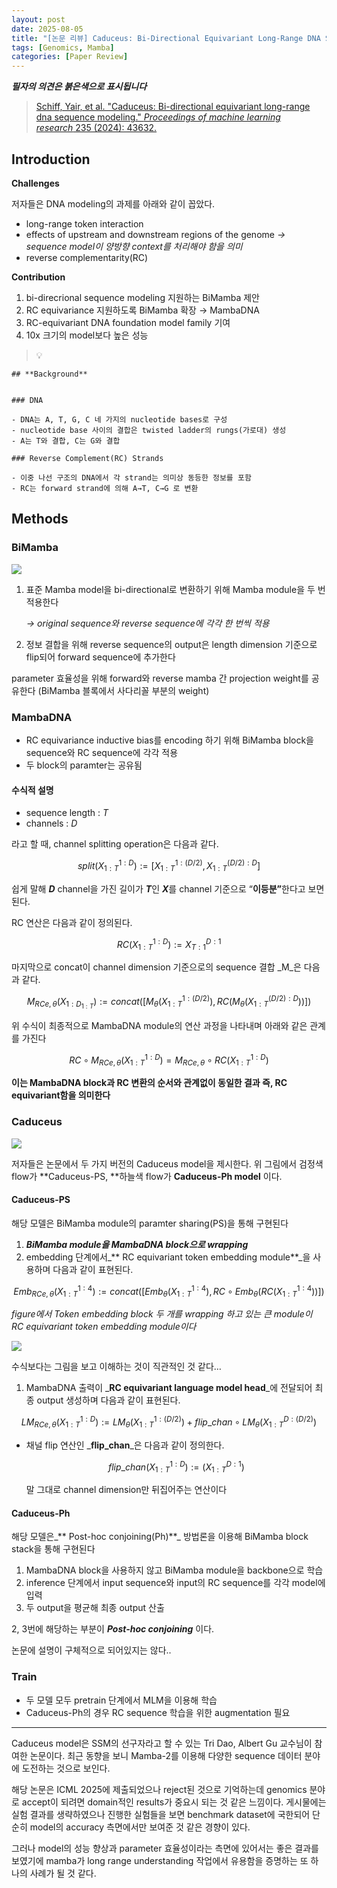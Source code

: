 ```yaml
---
layout: post
date: 2025-08-05
title: "[논문 리뷰] Caduceus: Bi-Directional Equivariant Long-Range DNA Sequence Modeling"
tags: [Genomics, Mamba]
categories: [Paper Review]
---
```


<span class="notion-red">_**필자의 의견은 붉은색으로 표시됩니다**_</span>


> [Schiff, Yair, et al. "Caduceus: Bi-directional equivariant long-range dna sequence modeling." ](https://pmc.ncbi.nlm.nih.gov/articles/PMC12189541/)[_Proceedings of machine learning research_](https://pmc.ncbi.nlm.nih.gov/articles/PMC12189541/)[ 235 (2024): 43632.](https://pmc.ncbi.nlm.nih.gov/articles/PMC12189541/)



## Introduction


**Challenges**


저자들은 DNA modeling의 과제를 아래와 같이 꼽았다.

- long-range token interaction
- effects of upstream and downstream regions of the genome 
_→ sequence model이 양방향 context를 처리해야 함을 의미_
- reverse complementarity(RC)

**Contribution**

1. bi-direcrional sequence modeling 지원하는 BiMamba 제안
1. RC equivariance 지원하도록 BiMamba 확장 → MambaDNA
1. RC-equivariant DNA foundation model family 기여
1. 10x 크기의 model보다 높은 성능

> 💡 


	## **Background**


	### DNA

	- DNA는 A, T, G, C 네 가지의 nucleotide bases로 구성
	- nucleotide base 사이의 결합은 twisted ladder의 rungs(가로대) 생성
	- A는 T와 결합, C는 G와 결합

	### Reverse Complement(RC) Strands

	- 이중 나선 구조의 DNA에서 각 strand는 의미상 동등한 정보를 포함
	- RC는 forward strand에 의해 A→T, C→G 로 변환


## Methods



### BiMamba


![](https://prod-files-secure.s3.us-west-2.amazonaws.com/542b861c-36a8-4051-84e5-8804b6728dba/2c247d59-7815-4980-99f0-8f0d21f445a7/image.png?X-Amz-Algorithm=AWS4-HMAC-SHA256&X-Amz-Content-Sha256=UNSIGNED-PAYLOAD&X-Amz-Credential=ASIAZI2LB466WPIQYVMT%2F20250825%2Fus-west-2%2Fs3%2Faws4_request&X-Amz-Date=20250825T200109Z&X-Amz-Expires=3600&X-Amz-Security-Token=IQoJb3JpZ2luX2VjEAwaCXVzLXdlc3QtMiJGMEQCIGGOaRjm%2BPq93f4wiq9Ss5r6x2fLL1vfUhG2K4ehLuqKAiAa4SBdeYD5QI777o7P714mkLvZQuFYo5SFfi7P2fiJEyr%2FAwhlEAAaDDYzNzQyMzE4MzgwNSIMdIoryHlA9ljt1sRoKtwDJQ%2BSiPRQRK0%2BTSYr9BmSzxIME4XKAANGfl6zMtIQCbwZivdQ2fXf2sEAjzw1Khd61U5Iok9oRSwWfd%2F28jlwpRyQOYvf8wigAa0wkoka4N8M2%2Fj%2BoQc3HTKR0C9CMVyXXlJX2aaxPqmfRb%2FvrgdhXkYP33viEMASDL5fJO1yKzCvyNoEImGBzh0Mg4P3CtbQVr0wPhQaE0vjH5zF8NkKlgI4ZIUX9Go%2B1Iwj8Jp2cXPjj7XAI6V%2Fw%2Bt%2BlBWTHpFRpGJ7pKc3TcH6707XqPwRSpUvuWSAVPRtSa120cwmVKSNMC9YgenlN0SLthGv9uQuh%2FCxDUo%2FkayoJDSIcJ3LdWrI5tu503ADz3nwUCbOHn0riBCztmjn52lQacgho61eWcFUGxa%2BMPLLPI9hM9gLVFqGZCPAF9HiHCxpytFDT%2BVXT82bGVqrGJgxvPkcLRwX2azME9Ix45xvC%2BcwxjgEtDRfzmBAEUZEghuJupzOcCxgBHmi61eDvhSFhUqGjyxAqhUnoc8iVwdrK5FLWvEKAElWRPKeJ7qT7icdnTGx%2BPrMUNGoFknyea1D5RP0U7D6ln1b9kszaq%2BzBES6zRH4R1uRoQKtR3h6bTpHRZjMpJWQyJ4zHdJEL9V7SzYw8PSyxQY6pgFkiWuDbsIh8CWcLJjyXfn3THoaHkFjQIp4bGwWQQzTXQE4Z4a4nvixLKdpm9Ng2Bzht1w9g9ca3YVf9K%2F1fffwLCQ9usSJc2AAVKkx4uK1gdRNv0v4SSt87k3%2B2EVIG3v8xADsVz66UUjM5CTXrRGjKNS4G103twfb884P%2BJdEdwHjKTQTMlfkzoXs8oLhEO2OEWY3GUxFRN1CX%2B80tH1rah9W2Rpt&X-Amz-Signature=0ea545582271e66063a8205422ae1bf9a63ac8a9648d7053df0ecbb27bda5907&X-Amz-SignedHeaders=host&x-amz-checksum-mode=ENABLED&x-id=GetObject)

1. 표준 Mamba model을 bi-directional로 변환하기 위해 Mamba module을 두 번 적용한다

	_→ original sequence와 reverse sequence에 각각 한 번씩 적용_

1. 정보 결합을 위해 reverse sequence의 output은 length dimension 기준으로 flip되어 forward sequence에 추가한다

parameter 효율성을 위해 forward와 reverse mamba 간 projection weight를 공유한다 (BiMamba 블록에서 사다리꼴 부분의 weight)



### MambaDNA

- RC equivariance inductive bias를 encoding 하기 위해 BiMamba block을 sequence와 RC sequence에 각각 적용
- 두 block의 paramter는 공유됨


#### 수식적 설명

- sequence length : _T_
- channels : _D_

라고 할 때,  channel splitting operation은 다음과 같다.


$$
split(X^{1:D}_{1:T}):=[X^{1:(D/2)}_{1:T},X^{(D/2):D}_{1:T}]
$$


<span class="notion-red">쉽게 말해 </span><span class="notion-red">_**D**_</span><span class="notion-red"> channel을 가진 길이가 </span><span class="notion-red">_**T**_</span><span class="notion-red">인 </span><span class="notion-red">_**X**_</span><span class="notion-red">를 channel 기준으로 “</span><span class="notion-red">**이등분”**</span><span class="notion-red">한다고 보면 된다.</span>


RC 연산은 다음과 같이 정의된다.


$$
RC(X^{1:D}_{1:T}):=X^{D:1}_{T:1}
$$


마지막으로 concat이 channel dimension 기준으로의 sequence 결합 _M_은 다음과 같다.


$$
M_{RCe,\theta}(X_{1:D_{1:T}}):=concat([M_{\theta}(X^{1:(D/2)}_{1:T}),RC(M_{\theta}(X^{(D/2):D}_{1:T}))])
$$


위 수식이 최종적으로 MambaDNA module의 연산 과정을 나타내며 아래와 같은 관계를 가진다


$$
RC\circ M_{RCe,\theta}(X^{1:D}_{1:T}) = M_{RCe,\theta} \circ RC(X^{1:D}_{1:T})
$$


**이는 MambaDNA block과 RC 변환의 순서와 관계없이 동일한 결과 즉, RC equivariant함을 의미한다**



### Caduceus


![](https://prod-files-secure.s3.us-west-2.amazonaws.com/542b861c-36a8-4051-84e5-8804b6728dba/f94a60d7-8145-473b-aef9-7c68d3ec604a/image.png?X-Amz-Algorithm=AWS4-HMAC-SHA256&X-Amz-Content-Sha256=UNSIGNED-PAYLOAD&X-Amz-Credential=ASIAZI2LB466WPIQYVMT%2F20250825%2Fus-west-2%2Fs3%2Faws4_request&X-Amz-Date=20250825T200109Z&X-Amz-Expires=3600&X-Amz-Security-Token=IQoJb3JpZ2luX2VjEAwaCXVzLXdlc3QtMiJGMEQCIGGOaRjm%2BPq93f4wiq9Ss5r6x2fLL1vfUhG2K4ehLuqKAiAa4SBdeYD5QI777o7P714mkLvZQuFYo5SFfi7P2fiJEyr%2FAwhlEAAaDDYzNzQyMzE4MzgwNSIMdIoryHlA9ljt1sRoKtwDJQ%2BSiPRQRK0%2BTSYr9BmSzxIME4XKAANGfl6zMtIQCbwZivdQ2fXf2sEAjzw1Khd61U5Iok9oRSwWfd%2F28jlwpRyQOYvf8wigAa0wkoka4N8M2%2Fj%2BoQc3HTKR0C9CMVyXXlJX2aaxPqmfRb%2FvrgdhXkYP33viEMASDL5fJO1yKzCvyNoEImGBzh0Mg4P3CtbQVr0wPhQaE0vjH5zF8NkKlgI4ZIUX9Go%2B1Iwj8Jp2cXPjj7XAI6V%2Fw%2Bt%2BlBWTHpFRpGJ7pKc3TcH6707XqPwRSpUvuWSAVPRtSa120cwmVKSNMC9YgenlN0SLthGv9uQuh%2FCxDUo%2FkayoJDSIcJ3LdWrI5tu503ADz3nwUCbOHn0riBCztmjn52lQacgho61eWcFUGxa%2BMPLLPI9hM9gLVFqGZCPAF9HiHCxpytFDT%2BVXT82bGVqrGJgxvPkcLRwX2azME9Ix45xvC%2BcwxjgEtDRfzmBAEUZEghuJupzOcCxgBHmi61eDvhSFhUqGjyxAqhUnoc8iVwdrK5FLWvEKAElWRPKeJ7qT7icdnTGx%2BPrMUNGoFknyea1D5RP0U7D6ln1b9kszaq%2BzBES6zRH4R1uRoQKtR3h6bTpHRZjMpJWQyJ4zHdJEL9V7SzYw8PSyxQY6pgFkiWuDbsIh8CWcLJjyXfn3THoaHkFjQIp4bGwWQQzTXQE4Z4a4nvixLKdpm9Ng2Bzht1w9g9ca3YVf9K%2F1fffwLCQ9usSJc2AAVKkx4uK1gdRNv0v4SSt87k3%2B2EVIG3v8xADsVz66UUjM5CTXrRGjKNS4G103twfb884P%2BJdEdwHjKTQTMlfkzoXs8oLhEO2OEWY3GUxFRN1CX%2B80tH1rah9W2Rpt&X-Amz-Signature=89450d9eb1e27c4de7df34044cf0d1b7b1bdbce2ccc23566436c410476c365d1&X-Amz-SignedHeaders=host&x-amz-checksum-mode=ENABLED&x-id=GetObject)


저자들은 논문에서 두 가지 버전의 Caduceus model을 제시한다. 위 그림에서 검정색 flow가 **Caduceus-PS, **하늘색 flow가 **Caduceus-Ph model** 이다.



#### Caduceus-PS


해당 모델은 BiMamba module의 paramter sharing(PS)을 통해 구현된다

1. _**BiMamba module을 MambaDNA block으로 wrapping**_
1. embedding 단계에서_** RC equivariant token embedding module**_을 사용하며 다음과 같이 표현된다.

$$
Emb_{RCe,\theta}(X^{1:4}_{1:T}):=concat([Emb_{\theta}(X^{1:4}_{1:T}),RC \circ Emb_{\theta}(RC(X^{1:4}_{1:T}))])
$$


_figure에서 Token embedding block 두 개를 wrapping 하고 있는 큰 module이 RC equivariant token embedding module이다_


![](https://prod-files-secure.s3.us-west-2.amazonaws.com/542b861c-36a8-4051-84e5-8804b6728dba/b175e4da-71eb-4e91-8c23-a06dabe673c9/image.png?X-Amz-Algorithm=AWS4-HMAC-SHA256&X-Amz-Content-Sha256=UNSIGNED-PAYLOAD&X-Amz-Credential=ASIAZI2LB466WPIQYVMT%2F20250825%2Fus-west-2%2Fs3%2Faws4_request&X-Amz-Date=20250825T200110Z&X-Amz-Expires=3600&X-Amz-Security-Token=IQoJb3JpZ2luX2VjEAwaCXVzLXdlc3QtMiJGMEQCIGGOaRjm%2BPq93f4wiq9Ss5r6x2fLL1vfUhG2K4ehLuqKAiAa4SBdeYD5QI777o7P714mkLvZQuFYo5SFfi7P2fiJEyr%2FAwhlEAAaDDYzNzQyMzE4MzgwNSIMdIoryHlA9ljt1sRoKtwDJQ%2BSiPRQRK0%2BTSYr9BmSzxIME4XKAANGfl6zMtIQCbwZivdQ2fXf2sEAjzw1Khd61U5Iok9oRSwWfd%2F28jlwpRyQOYvf8wigAa0wkoka4N8M2%2Fj%2BoQc3HTKR0C9CMVyXXlJX2aaxPqmfRb%2FvrgdhXkYP33viEMASDL5fJO1yKzCvyNoEImGBzh0Mg4P3CtbQVr0wPhQaE0vjH5zF8NkKlgI4ZIUX9Go%2B1Iwj8Jp2cXPjj7XAI6V%2Fw%2Bt%2BlBWTHpFRpGJ7pKc3TcH6707XqPwRSpUvuWSAVPRtSa120cwmVKSNMC9YgenlN0SLthGv9uQuh%2FCxDUo%2FkayoJDSIcJ3LdWrI5tu503ADz3nwUCbOHn0riBCztmjn52lQacgho61eWcFUGxa%2BMPLLPI9hM9gLVFqGZCPAF9HiHCxpytFDT%2BVXT82bGVqrGJgxvPkcLRwX2azME9Ix45xvC%2BcwxjgEtDRfzmBAEUZEghuJupzOcCxgBHmi61eDvhSFhUqGjyxAqhUnoc8iVwdrK5FLWvEKAElWRPKeJ7qT7icdnTGx%2BPrMUNGoFknyea1D5RP0U7D6ln1b9kszaq%2BzBES6zRH4R1uRoQKtR3h6bTpHRZjMpJWQyJ4zHdJEL9V7SzYw8PSyxQY6pgFkiWuDbsIh8CWcLJjyXfn3THoaHkFjQIp4bGwWQQzTXQE4Z4a4nvixLKdpm9Ng2Bzht1w9g9ca3YVf9K%2F1fffwLCQ9usSJc2AAVKkx4uK1gdRNv0v4SSt87k3%2B2EVIG3v8xADsVz66UUjM5CTXrRGjKNS4G103twfb884P%2BJdEdwHjKTQTMlfkzoXs8oLhEO2OEWY3GUxFRN1CX%2B80tH1rah9W2Rpt&X-Amz-Signature=ad1b46ea764b0572c2a48160900f788157e8e6da625951da99d213aa0cb21ed5&X-Amz-SignedHeaders=host&x-amz-checksum-mode=ENABLED&x-id=GetObject)


<span class="notion-red">수식보다는 그림을 보고 이해하는 것이 직관적인 것 같다…</span>

1. MambaDNA 출력이 _**RC equivariant language model head**_에 전달되어 최종 output 생성하며 다음과 같이 표현된다.

$$
LM_{RCe,\theta}(X^{1:D}_{1:T}):= LM_{\theta}(X^{1:(D/2)}_{1:T})+flip\_chan\circ LM_{\theta}(X^{D:(D/2)}_{1:T})
$$

- 채널 flip 연산인 _**flip\_chan**_은 다음과 같이 정의한다.

	$$
	flip\_chan(X^{1:D}_{1:T}):=(X^{D:1}_{1:T})
	$$


	말 그대로 channel dimension만 뒤집어주는 연산이다



#### Caduceus-Ph


해당 모델은_** Post-hoc conjoining(Ph)**_ 방법론을 이용해 BiMamba block stack을 통해 구현된다

1. MambaDNA block을 사용하지 않고 BiMamba module을 backbone으로 학습
1. inference 단계에서 input sequence와 input의 RC sequence를 각각 model에 입력
1. 두 output을 평균해 최종 output 산출

2, 3번에 해당하는 부분이 _**Post-hoc conjoining**_ 이다.


<span class="notion-red">논문에 설명이 구체적으로 되어있지는 않다..</span>



### Train

- 두 모델 모두 pretrain 단계에서 MLM을 이용해 학습
- Caduceus-Ph의 경우 RC sequence 학습을 위한 augmentation 필요

---


<span class="notion-red">Caduceus model은 SSM의 선구자라고 할 수 있는 Tri Dao, Albert Gu 교수님이 참여한 논문이다. 최근 동향을 보니 Mamba-2를 이용해 다양한 sequence 데이터 분야에 도전하는 것으로 보인다.</span>


<span class="notion-red">해당 논문은 ICML 2025에 제출되었으나 reject된 것으로 기억하는데 genomics 분야로 accept이 되려면 domain적인 results가 중요시 되는 것 같은 느낌이다. 게시물에는 실험 결과를 생략하였으나 진행한 실험들을 보면 benchmark dataset에 국한되어 단순히 model의 accuracy 측면에서만 보여준 것 같은 경향이 있다.</span>


<span class="notion-red">그러나 model의 성능 향상과 parameter 효율성이라는 측면에 있어서는 좋은 결과를 보였기에 mamba가 long range understanding 작업에서 유용함을 증명하는 또 하나의 사례가 될 것 같다.</span>

